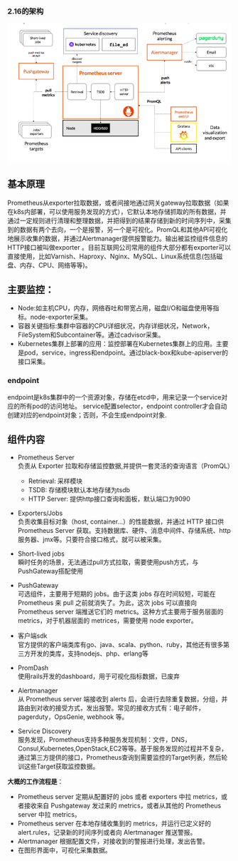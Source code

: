 ### **2.16的架构**
![](images/screenshot_1585103499584.png)
## **基本原理**
Prometheus从exporter拉取数据，或者间接地通过网关gateway拉取数据（如果在k8s内部署，可以使用服务发现的方式），它默认本地存储抓取的所有数据，并通过一定规则进行清理和整理数据，并把得到的结果存储到新的时间序列中，采集到的数据有两个去向，一个是报警，另一个是可视化。PromQL和其他API可视化地展示收集的数据，并通过Alertmanager提供报警能力。输出被监控组件信息的HTTP接口被叫做exporter 。目前互联网公司常用的组件大部分都有exporter可以直接使用，比如Varnish、Haproxy、Nginx、MySQL、Linux系统信息(包括磁盘、内存、CPU、网络等等)。
## **主要监控：**
*   Node:如主机CPU，内存，网络吞吐和带宽占用，磁盘I/O和磁盘使用等指标。node-exporter采集。
*   容器关键指标:集群中容器的CPU详细状况，内存详细状况，Network，FileSystem和Subcontainer等。通过cadvisor采集。
*   Kubernetes集群上部署的应用：监控部署在Kubernetes集群上的应用。主要是pod，service，ingress和endpoint。通过black-box和kube-apiserver的接口采集。
### **endpoint**
endpoint是k8s集群中的一个资源对象，存储在etcd中，用来记录一个service对应的所有pod的访问地址。
service配置selector，endpoint controller才会自动创建对应的endpoint对象；否则，不会生成endpoint对象.
## **组件内容**
*   Prometheus Server  
    负责从 Exporter 拉取和存储监控数据,并提供一套灵活的查询语言（PromQL）
    
    *   Retrieval: 采样模块
    *   TSDB: 存储模块默认本地存储为tsdb
    *   HTTP Server: 提供http接口查询和面板，默认端口为9090
*   Exporters/Jobs  
    负责收集目标对象（host, container…）的性能数据，并通过 HTTP 接口供 Prometheus Server 获取。支持数据库、硬件、消息中间件、存储系统、http服务器、jmx等。只要符合接口格式，就可以被采集。
    
*   Short-lived jobs  
    瞬时任务的场景，无法通过pull方式拉取，需要使用push方式，与PushGateway搭配使用
    
*   PushGateway  
    可选组件，主要用于短期的 jobs。由于这类 jobs 存在时间较短，可能在 Prometheus 来 pull 之前就消失了。为此，这次 jobs 可以直接向 Prometheus server 端推送它们的 metrics。这种方式主要用于服务层面的 metrics，对于机器层面的 metrices，需要使用 node exporter。
    
*   客户端sdk  
    官方提供的客户端类库有go、java、scala、python、ruby，其他还有很多第三方开发的类库，支持nodejs、php、erlang等
    
*   PromDash  
    使用rails开发的dashboard，用于可视化指标数据，已废弃
    
*   Alertmanager  
    从 Prometheus server 端接收到 alerts 后，会进行去除重复数据，分组，并路由到对收的接受方式，发出报警。常见的接收方式有：电子邮件，pagerduty，OpsGenie, webhook 等。
    
*   Service Discovery  
    服务发现，Prometheus支持多种服务发现机制：文件，DNS，Consul,Kubernetes,OpenStack,EC2等等。基于服务发现的过程并不复杂，通过第三方提供的接口，Prometheus查询到需要监控的Target列表，然后轮训这些Target获取监控数据。

**大概的工作流程是**：
*   Prometheus server 定期从配置好的 jobs 或者 exporters 中拉 metrics，或者接收来自 Pushgateway 发过来的 metrics，或者从其他的 Prometheus server 中拉 metrics。
*   Prometheus server 在本地存储收集到的 metrics，并运行已定义好的 alert.rules，记录新的时间序列或者向 Alertmanager 推送警报。
*   Alertmanager 根据配置文件，对接收到的警报进行处理，发出告警。
*   在图形界面中，可视化采集数据。